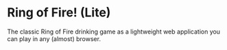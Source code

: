 # Ring of Fire! (Lite)

The classic Ring of Fire drinking game as a lightweight web application you can play in any (almost) browser.

